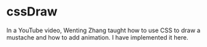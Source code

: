 # cssDraw
In a YouTube video, Wenting Zhang taught how to use CSS to draw a mustache and how to add animation. I have implemented it here.
